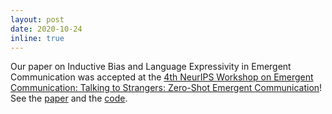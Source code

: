 ```yaml
---
layout: post
date: 2020-10-24
inline: true
---
```


Our paper on Inductive Bias and Language Expressivity in Emergent Communication was accepted at the [4th NeurIPS Workshop on Emergent Communication: Talking to Strangers: Zero-Shot Emergent Communication](https://sites.google.com/view/emecom2020/home)! See the [paper](https://drive.google.com/file/d/1ZWPi2FckB3Q9fpE7rd7rgPcd4haOVbBY/view) and the [code](https://github.com/Shawn-Guo-CN/GameBias-EmeCom2020). 
